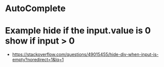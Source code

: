 # AutoComplete

 # Example hide if the input.value is 0 show if input > 0

* https://stackoverflow.com/questions/49015455/hide-div-when-input-is-empty?noredirect=1&lq=1
